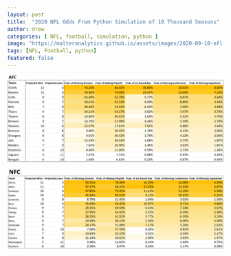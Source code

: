 ```yaml
---
layout: post
title:  "2020 NFL Odds From Python Simulation of 10 Thousand Seasons"
author: drew
categories: [ NFL, football, simulation, python ]
image: "https://malteranalytics.github.io/assets/images/2020-09-10-nfl-odds/image1.PNG"
tags: [NFL, Football, python]
featured: false
---
```

  
  



![plot of chunk unnamed-chunk-1](/assets/images/2020-09-10-nfl-odds/image1.PNG)  

![plot of chunk unnamed-chunk-2](/assets/images/2020-09-10-nfl-odds/image2.PNG)  
